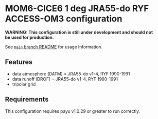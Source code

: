 # MOM6-CICE6 1 deg JRA55-do RYF ACCESS-OM3 configuration

**WARNING: This configuration is still under development and should not be used for production.**

See [`main` branch
README](https://github.com/COSIMA/MOM6-CICE6/blob/main/README.md) for usage
information.

## Features

- data atmosphere (DATM) = JRA55-do v1-4, RYF 1990-1991
- data runoff (DROF) = JRA55-do v1-4, RYF 1990-1991
- tripolar grid

## Requirements

This configuration requires payu v1.0.29 or greater to run correctly.
